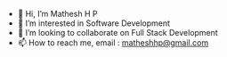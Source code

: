 - 👋 Hi, I’m Mathesh H P
- 👀 I’m interested in Software Development
- 💞️ I’m looking to collaborate on Full Stack Development
- 📫 How to reach me, email : matheshhp@gmail.com

<!---
Matheshhp24/Matheshhp24 is a ✨ special ✨ repository because its `README.md` (this file) appears on your GitHub profile.
You can click the Preview link to take a look at your changes.
--->
